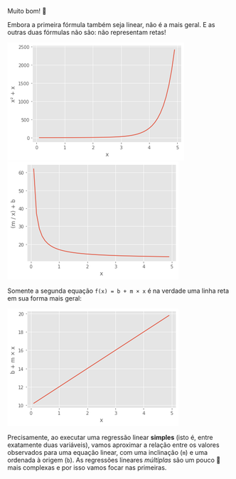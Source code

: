 Muito bom! :clap:

Embora a primeira fórmula também seja linear, não é a mais geral. E as outras duas fórmulas não são: não representam retas!

<img src="https://raw.githubusercontent.com/MumukiProject/mumuki-guia-python3-regresion-lineal/master/assets/cuadratica_1672254729226.png" alt="cuadratica_1672254729226.png" width="auto" height="auto">

<img src="https://raw.githubusercontent.com/MumukiProject/mumuki-guia-python3-regresion-lineal/master/assets/inversa_1672254765427.png" alt="inversa_1672254765427.png" width="auto" height="auto">


Somente a segunda equação `f(x) = b + m × x` é na verdade uma linha reta em sua forma mais geral:

<img src="https://raw.githubusercontent.com/MumukiProject/mumuki-guia-python3-regresion-lineal/master/assets/lineal_1672254845410.png" alt="lineal_1672254845410.png" width="auto" height="auto">


Precisamente, ao executar uma regressão linear **simples** (isto é, entre exatamente duas variáveis), vamos aproximar a relação entre os valores observados para uma equação linear, com uma inclinação (`m`) e uma ordenada à origem (`b`). As regressões lineares _múltiplas_ são um pouco 🤏 mais complexas e por isso vamos focar nas primeiras.
